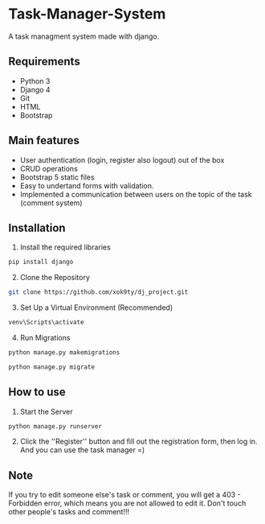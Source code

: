 # Task-Manager-System
A task managment system made with django.

## Requirements
* Python 3
* Django 4
* Git
* HTML
* Bootstrap

## Main features
* User authentication (login, register also logout) out of the box
* CRUD operations
* Bootstrap 5 static files
* Easy to undertand forms with validation.
* Implemented a communication between users on the topic of the task (comment system)

## Installation
1. Install the required libraries
```bash
pip install django
```

2. Clone the Repository
```bash
git clone https://github.com/xok9ty/dj_project.git
```
3. Set Up a Virtual Environment (Recommended)
```bash
venv\Scripts\activate
```

4. Run Migrations
```bash
python manage.py makemigrations
```
```bash
python manage.py migrate
```

## How to use
1. Start the Server
```bash
python manage.py runserver
```

2. Click the ''Register'' button and fill out the registration form, then log in. And you can use the task manager =)

## Note
If you try to edit someone else's task or comment, you will get a 403 - Forbidden error, which means you are not allowed to edit it. Don't touch other people's tasks and comment!!!
